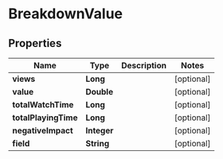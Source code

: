 

# BreakdownValue

## Properties

Name | Type | Description | Notes
------------ | ------------- | ------------- | -------------
**views** | **Long** |  |  [optional]
**value** | **Double** |  |  [optional]
**totalWatchTime** | **Long** |  |  [optional]
**totalPlayingTime** | **Long** |  |  [optional]
**negativeImpact** | **Integer** |  |  [optional]
**field** | **String** |  |  [optional]



